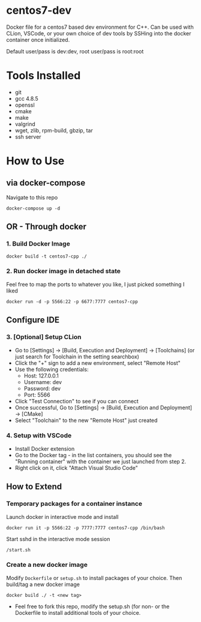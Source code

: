 # centos7-dev
Docker file for a centos7 based dev environment for C++. Can be used with CLion, VSCode, or your own choice of dev tools by SSHing into the docker container once initialized.

Default user/pass is dev:dev, root user/pass is root:root

# Tools Installed
- git
- gcc 4.8.5
- openssl
- cmake
- make
- valgrind
- wget, zlib, rpm-build, gbzip, tar
- ssh server

# How to Use

## via docker-compose

Navigate to this repo

```
docker-compose up -d
```

## OR - Through docker

### 1. Build Docker Image

```
docker build -t centos7-cpp ./
```

### 2. Run docker image in detached state

Feel free to map the ports to whatever you like, I just picked something I liked
```
docker run -d -p 5566:22 -p 6677:7777 centos7-cpp
```

## Configure IDE
### 3. [Optional] Setup CLion

- Go to [Settings] -> [Build, Execution and Deployment] ->  [Toolchains] (or just search for Toolchain in the setting searchbox)
- Click the "+" sign to add a new environment, select "Remote Host"
- Use the following credentials:
    - Host: 127.0.0.1
    - Username: dev
    - Password: dev
    - Port: 5566
- Click "Test Connection" to see if you can connect
- Once successful, Go to [Settings] -> [Build, Execution and Deployment] -> [CMake]
- Select "Toolchain" to the new "Remote Host" just created


### 4. Setup with VSCode

- Install Docker extension
- Go to the Docker tag - in the list containers, you should see the "Running container" with the container we just launched from step 2.
- Right click on it, click "Attach Visual Studio Code"


## How to Extend

### Temporary packages for a container instance

Launch docker in interactive mode and install
```
docker run it -p 5566:22 -p 7777:7777 centos7-cpp /bin/bash
```

Start sshd in the interactive mode session

```
/start.sh
```

### Create a new docker image

Modify `Dockerfile` or `setup.sh` to install packages of your choice. Then build/tag a new docker image
```
docker build ./ -t <new tag>
```


- Feel free to fork this repo, modify the setup.sh (for non- or the Dockerfile to install additional tools of your choice.
